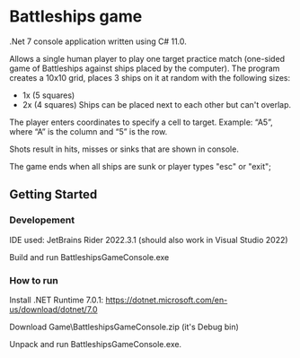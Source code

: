 # Battleships game

.Net 7 console application written using C# 11.0.

Allows a single human player to play one target practice match (one-sided game of Battleships against ships placed by the computer).
The program creates a 10x10 grid, places 3 ships on it at random with the following sizes:
- 1x (5 squares)
- 2x (4 squares)
Ships can be placed next to each other but can't overlap.

The player enters coordinates to specify a cell to target. 
Example: “A5”, where “A” is the column and “5” is the row.

Shots result in hits, misses or sinks that are shown in console.

The game ends when all ships are sunk or player types "esc" or "exit";

## Getting Started

### Developement

IDE used: JetBrains Rider 2022.3.1 (should also work in Visual Studio 2022)

Build and run BattleshipsGameConsole.exe

### How to run

Install .NET Runtime 7.0.1:
https://dotnet.microsoft.com/en-us/download/dotnet/7.0

Download Game\BattleshipsGameConsole.zip (it's Debug bin)

Unpack and run BattleshipsGameConsole.exe.